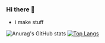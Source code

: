 ### Hi there 👋



- i make stuff



![Anurag's GitHub stats](https://github-readme-stats.vercel.app/api?username=saitama142&count_private=true&theme=dracula)    [![Top Langs](https://github-readme-stats.vercel.app/api/top-langs/?username=saitama142&hide_progress=true&theme=dracula&layout=compact)](https://github.com/saitama142/github-readme-stats)
